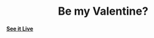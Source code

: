 <h1 align="center">
    Be my Valentine?
</h1>


#### [See it Live](https://thatwaniguy.github.io/heyhey/)
